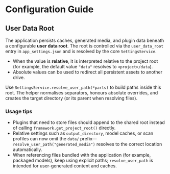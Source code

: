 # Configuration Guide

## User Data Root

The application persists caches, generated media, and plugin data beneath a
configurable **user data root**. The root is controlled via the
`user_data_root` entry in `app_settings.json` and is resolved by the core
`SettingsService`.

* When the value is **relative**, it is interpreted relative to the project
  root (for example, the default value `"data"` resolves to
  `<project>/data`).
* Absolute values can be used to redirect all persistent assets to another
  drive.

Use `SettingsService.resolve_user_path(*parts)` to build paths inside this
root. The helper normalises separators, honours absolute overrides, and
creates the target directory (or its parent when resolving files).

### Usage tips

* Plugins that need to store files should append to the shared root instead of
  calling `framework.get_project_root()` directly.
* Relative settings such as `output_directory`, model caches, or scan profiles
  can now omit the `data/` prefix—`resolve_user_path("generated_media")`
  resolves to the correct location automatically.
* When referencing files bundled with the application (for example, packaged
  models), keep using explicit paths; `resolve_user_path` is intended for
  user-generated content and caches.
